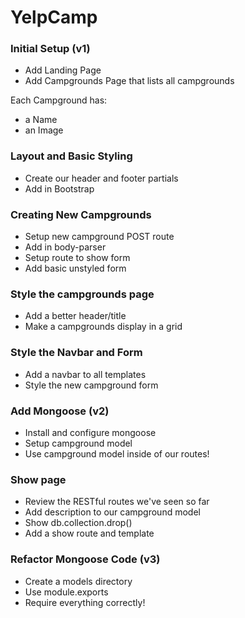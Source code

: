 # YelpCamp

### Initial Setup (v1)
* Add Landing Page
* Add Campgrounds Page that lists all campgrounds

Each Campground has:
  * a Name
  * an Image

### Layout and Basic Styling
* Create our header and footer partials
* Add in Bootstrap

### Creating New Campgrounds
* Setup new campground POST route
* Add in body-parser
* Setup route to show form
* Add basic unstyled form

### Style the campgrounds page
* Add a better header/title
* Make a campgrounds display in a grid

### Style the Navbar and Form
* Add a navbar to all templates
* Style the new campground form

### Add Mongoose (v2)
* Install and configure mongoose
* Setup campground model
* Use campground model inside of our routes!

### Show page
* Review the RESTful routes we've seen so far
* Add description to our campground model
* Show db.collection.drop()
* Add a show route and template

### Refactor Mongoose Code (v3)
* Create a models directory
* Use module.exports
* Require everything correctly!
